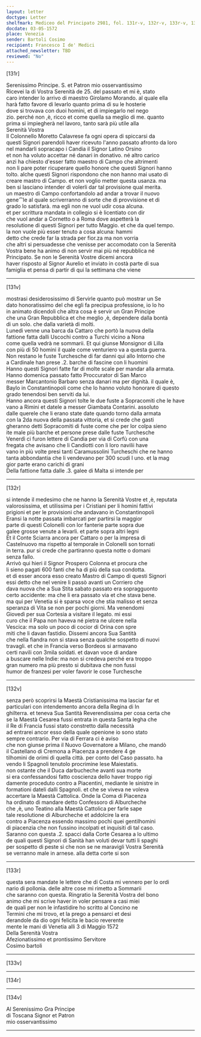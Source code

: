 ```yaml
---
layout: letter
doctype: Letter
shelfmark: Mediceo del Principato 2981, fol. 131r-v, 132r-v, 133r-v, 134r-v
docdate: 03-05-1572
place: Venezia
sender: Bartoli Cosimo
recipient: Francesco I de' Medici
attached_newsletter: TBD
reviewed: "No"
---
```


[131r]  
  
  
Serenissimo Principe. S. et Patron mio osservantissimo  
Ricevei la di Vostra Serenità de 25. del passato et mi è, stato  
caro intender lo arrivo di maestro Girolamo Morando. al quale ella  
harà fatto favore di levarlo quanto prima di su le hosterie  
dove si trovava con duoi homini, et di impiegarlo nel nego  
zio. perché non ,è, ricco et come quella sa meglio di me. quanto  
prima si impiegherà nel lavoro, tanto sarà più utile alla  
Serenità Vostra  
Il Colonnello Moretto Calavrese fa ogni opera di spiccarsi da  
questi Signori parendoli haver ricevuto l'anno passato afronto da loro  
nel mandarli sopracapo i Candia il Signor Latino Orsino  
et non ha voluto accettar né danari in donativo. né altro carico  
anzi ha chiesto d'esser fatto maestro di Campo che altrimenti  
non li pare poter ricuperare quello honore che questi Signori hanno  
tolto. alche questi Signori rispondono che non hanno mai usato di  
creare mastro di Campo. et non voglio metter questa usanza. ma  
ben si lasciano intender di volerli dar tal provisione qual merita.  
un maestro di Campo confortandolo ad andar a trovar il nuovo  
gene⁀le al quale scriverranno di sorte che di provvisione et di  
grado lo satisfarà. ma egli non ne vuol udir cosa alcuna.  
et per scrittura mandata in collegio si è licentiato con dir  
che vuol andar a Cornetto o a Roma dove aspetterà la  
resolutione di questi Signori per tutto Maggio. et che da quel tempo.  
la non vuole più esser tenuto a cosa alcuna: hammi  
detto che crede far la strada per fior.za ma non vorria  
che altri si persuadesse che venisse per accomodato con la Serenità  
Vostra bene ha animo di non servir mai più né repubblica né  
Principato. Se non le Serenità Vostre dicemi ancora  
haver risposto al Signor Aurelio et inviato in costà parte di sua  
famiglia et pensa di partir di qui la settimana che viene  
  
---  

[131v]  
  
  
mostrasi desiderosissimo di Servirle quanto può mostrar un Se  
dato honoratissimo del che egli fa precipua professione, io lo ho  
in animato dicendoli che altra cosa è servir un Gran Principe  
che una Gran Repubblica et che meglio ,è, dependere dalla bontà  
di un solo. che dalla varietà di molti.  
Lunedi venne una barca da Cattaro che portò la nuova della  
fattione fatta dalli Uscochi contro a Turchi vicino a Nona  
come quella vedrà ne sommarii. Et qui giunse Monsignor di Lilla  
con più di 50 homini il quale come venturiero va a questa guerra.  
Non restano le fuste Turchesche di far danni qui allo Intorno che  
a Cardinale han prese .2. barche di fascine con li huomini  
Hanno questi Signori fatte far di molte scale per mandar alla armata.  
Hanno domenica passato fatto Proccurator di San Marco  
messer Marcantonio Barbaro senza danari ma per dignità. il quale è,  
Baylo in Constantinopoli come che lo hanno voluto honorare di questo  
grado tenendosi ben serviti da lui.  
Hanno ancora questi Signori tolte le due fuste a Sopracomiti che le have  
vano a Rimini et datele a messer Giambata Contarini. assoluto  
dalle querele che li erano state date quando torno dalla armata  
con la 2da nuova della passata vittoria, et si crede che gasti  
gheranno detti Sopracomiti di fuste come che per lor colpa sieno  
ite male più barche et persone prese dalle fuste Turchesche  
Venerdì ci furon lettere di Candia per via di Corfù con una  
fregata che avisano che li Candiotti con li loro navilii have  
vano in più volte presi tanti Caramussolini Turcheschi che ne hanno  
tanta abbondantia che li vendevano per 300 scudi l uno. et la mag  
gior parte erano carichi di grani  
Della fattione fatta dalle .3. galee di Malta si intende per  
  
---  

[132r]  
  
  
si intende il medesimo che ne hanno la Serenità Vostre et ,è, reputata  
valorosissima, et utilissima per i Cristiani per li homini fattivi  
prigioni et per le provisioni che andavano in Constantinopoli  
Eransi la notte passata imbarcati per partirsi la maggior  
parte di questi Colonelli con lor fanterie parte sopra due  
galee grosse venute a levarli. et parte sopra altri legni  
Et il Conte Sciarra ancora per Cattaro o per la impresa di  
Castelnuovo ma rispetto al temporale in Colonelli son tornati  
in terra. pur si crede che partiranno questa notte o domani  
senza fallo.  
Arrivò qui hieri il Signor Prospero Colonna et procura che  
li sieno pagati 600 fanti che ha di più della sua condotta.  
et di esser ancora esso creato Mastro di Campo di questi Signori  
essi detto che nel venire li passò avanti un Corriero che  
dava nuova che a Sua Stita sabato passato era sopragguonto  
certo accidente: ma che li era passato via et che stava bene.  
ma qui per Venetia si è sparsa voce che stia malisso et senza  
speranza di Vita se non per pochi giorni. Ma venendomi  
Giovedì per sua Cortesia a visitare il legato. mi essi  
curo che il Papa non haveva né pietra ne ulcere nella  
Vescica: ma solo un poco di cocior di Orina con spre  
miti che li davan fastidio. Dissemi ancora Sua Santità  
che nella fiandra non si stava senza qualche sospetto di nuovi  
travagli. et che in Francia verso Bordeos si armavano  
certi navili con 3mila soldati. et davan voce di andare  
a buscare nelle Indie: ma non si credeva perché era troppo  
gran numero ma più presto si dubitava che non fussi  
humor de franzesi per voler favorir le cose Turchesche  
  
---  

[132v]  
  
  
senza però scoprirsi la Maestà Cristianissima ma lasciar far et  
particulari con intendemento ancora della Regina di In  
ghilterra. et teneva Sua Santità Reverendissima per cosa certa che  
se la Maestà Cesarea fussi entrata in questa Santa legha che  
il Re di Francia fussi stato constretto dalla necessità  
ad entrarei ancor esso della quale openione io sono stato  
sempre contrario. Per via di Ferrara ci è aviso  
che non giunse prima il Nuovo Governatore a Milano, che mandò  
il Castellano di Cremona a Piacenza a prendere 4 ge  
tilhomini de orimi di quella città. per conto del Caso passato. ha  
vendo li Spagnoli tenutolo procrimine lese Maiestatis.  
non ostante che il Duca darbucheche avanti sua morte  
si era confessandosi fatto coscienza dello haver troppo rigi  
damente proceduto contro a Piacentini, mediante le sinistre in  
formationi dateli dalli Spagnoli. et che se viveva ne voleva  
accertare la Maestà Cattolica. Onde la Coma di Piacenza  
ha ordinato di mandare detto Confessoro di Alburcheche  
che ,è, uno Teatino alla Maestà Cattolica per farle sape  
tale resolutione di Alburcheche et addolcire la era  
contro a Piacenza essendo massimo pochi quei gentilhomini  
di piacenzia che non fussino incolpati et inquisiti di tal caso.  
Saranno con questa .2. spacci dalla Corte Cesarea a lo ultimo  
de quali questi Signori di Sanità han voluti devar tutti li spaghi  
per sospetto di peste sì che non se ne maravigli Vostra Serenità  
se verranno male in arnese. alla detta corte si son  
  
---  

[133r]  
  
  
questa sera mandate le lettere che di Costa mi vennero per lo ordi  
nario di pollonia. delle altre cose mi rimetto a Sommarii  
che saranno con questa. Ringratio la Serenità Vostra del bono  
animo che mi scrive haver in voler pensare a casi miei  
de quali per non le infastidire ho scritto al Concino ne  
Termini che mi trovo, et la prego a pensarci et desi  
derandole da dio ogni felicita le bacio reverente  
mente le mani di Venetia alli 3 di Maggio 1572  
Della Serenità Vostra  
Afezionatissimo et prontissimo Servitore  
Cosimo bartoli  
  
---  

[133v]  
  
  
  
---  

[134r]  
  
  
  
---  

[134v]  
  
  
Al Serenissimo Gra Principe  
di Toscana Signor et Patron  
mio osservantissimo  
  
---  

